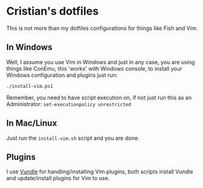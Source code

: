 # Cristian's dotfiles

This is not more than my dotfiles configurations for things like Fish and Vim.

## In Windows

Well, I assume you use Vim in Windows and just in any case, you are using things like ConEmu, this 'works' with Windows console, to install your Windows configuration and plugins just run:

```
./install-vim.ps1
```

Remember, you need to have script execution on, if not just run this as an Administrator: `set-executionpolicy unrestricted`

## In Mac/Linux

Just run the `install-vim.sh` script and you are done.

## Plugins

I use [Vundle](https://github.com/VundleVim/Vundle.vim) for handling/installing Vim plugins, both scripts install Vundle and update/install plugins for Vim to use.
